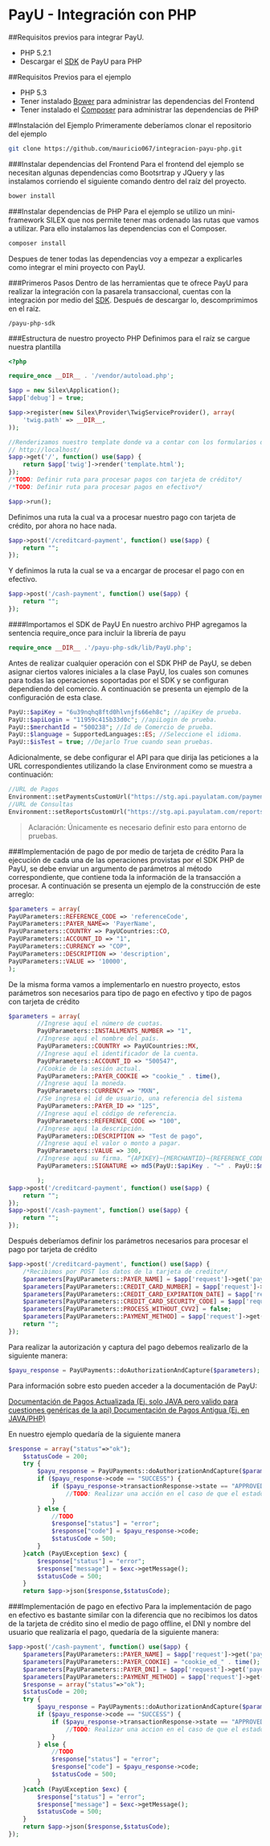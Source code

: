 PayU - Integración con PHP
=========

##Requisitos previos para integrar PayU.

  - PHP 5.2.1
  - Descargar el [SDK](http://docs.payulatam.com/wp-content/uploads/2014/02/payu-php-sdk.zip) de PayU para PHP


##Requisitos Previos para el ejemplo
- PHP 5.3
- Tener instalado [Bower](http://bower.io/) para administrar las dependencias del Frontend
- Tener instalado el [Composer](https://getcomposer.org/) para administrar las dependencias de PHP

 
##Instalación del Ejemplo
Primeramente deberíamos clonar el repositorio del ejemplo

```sh
git clone https://github.com/mauricio067/integracion-payu-php.git

```
###Instalar dependencias del Frontend
Para el frontend del ejemplo se necesitan algunas dependencias como Bootsrtrap y JQuery y las instalamos corriendo el siguiente comando dentro del raíz del proyecto.

```sh
bower install

```
###Instalar dependencias de PHP
Para el ejemplo se utilizo un mini-framework SILEX que nos permite tener mas ordenado las rutas que vamos a utilizar. Para ello instalamos las dependencias con el Composer.
```sh
composer install

```
Despues de tener todas las dependencias voy a empezar a explicarles como integrar el mini proyecto con PayU.

###Primeros Pasos
Dentro de las herramientas que te ofrece PayU para realizar la integración con la pasarela transaccional, cuentas con la integración por medio del [SDK](http://docs.payulatam.com/wp-content/uploads/2014/02/payu-php-sdk.zip).
Después de  descargar lo, descomprimimos en el raíz.
```
/payu-php-sdk

```
###Estructura de nuestro proyecto PHP
Definimos para el raíz se cargue nuestra plantilla
```php
<?php

require_once __DIR__ . '/vendor/autoload.php';

$app = new Silex\Application();
$app['debug'] = true;

$app->register(new Silex\Provider\TwigServiceProvider(), array(
    'twig.path' => __DIR__,
));

//Renderizamos nuestro template donde va a contar con los formularios de los metodos de pagos
// http://localhost/
$app->get('/', function() use($app) {
    return $app['twig']->render('template.html');
});
/*TODO: Definir ruta para procesar pagos con tarjeta de crédito*/
/*TODO: Definir ruta para procesar pagos en efectivo*/

$app->run();


```
Definimos una ruta la cual va a procesar nuestro pago con tarjeta de crédito, por ahora no hace nada.
```php
$app->post('/creditcard-payment', function() use($app) {
    return "";
});
```
Y definimos la ruta la cual se va a encargar de procesar el pago con en efectivo.
```php
$app->post('/cash-payment', function() use($app) {
    return "";
});
```
####Importamos el SDK de PayU
En nuestro archivo PHP agregamos la sentencia require_once para incluir la librería de payu
```php
require_once __DIR__ .'/payu-php-sdk/lib/PayU.php';
```
Antes de realizar cualquier operación con el SDK PHP de PayU, se deben asignar ciertos valores iniciales a la clase PayU, los cuales son comunes para todas las operaciones soportadas por el SDK y se configuran dependiendo del comercio. A continuación se presenta un ejemplo de la configuración de esta clase.

```php
PayU::$apiKey = "6u39nqhq8ftd0hlvnjfs66eh8c"; //apiKey de prueba.
PayU::$apiLogin = "11959c415b33d0c"; //apiLogin de prueba.
PayU::$merchantId = "500238"; //Id de Comercio de prueba.
PayU::$language = SupportedLanguages::ES; //Seleccione el idioma.
PayU::$isTest = true; //Dejarlo True cuando sean pruebas.
```
Adicionalmente, se debe configurar el API para que dirija las peticiones a la URL correspondientes utilizando la clase Environment como se muestra a continuación:
```php
//URL de Pagos
Environment::setPaymentsCustomUrl("https://stg.api.payulatam.com/payments-api/4.0/service.cgi");
//URL de Consultas
Environment::setReportsCustomUrl("https://stg.api.payulatam.com/reports-api/4.0/service.cgi");
```
> Aclaración: Únicamente es necesario definir esto para entorno de pruebas.

###Implementación de pago de por medio de tarjeta de crédito
Para la ejecución de cada una de las operaciones provistas por el SDK PHP de PayU, se debe enviar un argumento de parámetros al método correspondiente, que contiene toda la información de la transacción a procesar. A continuación se presenta un ejemplo de la construcción de este arreglo:

```php
$parameters = array(
PayUParameters::REFERENCE_CODE => 'referenceCode',
PayUParameters::PAYER_NAME=> 'PayerName',
PayUParameters::COUNTRY => PayUCountries::CO,
PayUParameters::ACCOUNT_ID => "1",
PayUParameters::CURRENCY => "COP",
PayUParameters::DESCRIPTION => 'description',
PayUParameters::VALUE => '10000',
);
```
De la misma forma vamos a implementarlo en nuestro proyecto, estos parámetros son necesarios para tipo de pago en efectivo y tipo de pagos con tarjeta de crédito
```php
$parameters = array(
        //Ingrese aquí el número de cuotas.
		PayUParameters::INSTALLMENTS_NUMBER => "1",
        //Ingrese aquí el nombre del país.
		PayUParameters::COUNTRY => PayUCountries::MX,
        //Ingrese aquí el identificador de la cuenta.
		PayUParameters::ACCOUNT_ID => "500547",
        //Cookie de la sesión actual.
		PayUParameters::PAYER_COOKIE => "cookie_" . time(),
        //Ingrese aquí la moneda.
		PayUParameters::CURRENCY => "MXN",
		//Se ingresa el id de usuario, una referencia del sistema
		PayUParameters::PAYER_ID => "125",
        //Ingrese aquí el código de referencia.
		PayUParameters::REFERENCE_CODE => "100",
        //Ingrese aquí la descripción.
		PayUParameters::DESCRIPTION => "Test de pago",
        //Ingrese aquí el valor o monto a pagar.
		PayUParameters::VALUE => 300,
        //Ingrese aquí su firma. “{APIKEY}~{MERCHANTID}~{REFERENCE_CODE}~{VALUE}~{CURRENCY}”
		PayUParameters::SIGNATURE => md5(PayU::$apiKey . "~" . PayU::$merchantId . "~" ."100" . "~" . "300" . "~MXN"),

		);
$app->post('/creditcard-payment', function() use($app) {
    return "";
});
$app->post('/cash-payment', function() use($app) {
	return "";
});
```
Después deberíamos definir los parámetros necesarios para procesar el pago por tarjeta de crédito
```php
$app->post('/creditcard-payment', function() use($app) {
	/*Recibimos por POST los datos de la tarjeta de credito*/
	$parameters[PayUParameters::PAYER_NAME] = $app['request']->get('payer_name');
	$parameters[PayUParameters::CREDIT_CARD_NUMBER] = $app['request']->get('credit_card_number');
	$parameters[PayUParameters::CREDIT_CARD_EXPIRATION_DATE] = $app['request']->get('year_exp')."/" . $app['request']->get('month_exp');
	$parameters[PayUParameters::CREDIT_CARD_SECURITY_CODE] = $app['request']->get('ccv');
	$parameters[PayUParameters::PROCESS_WITHOUT_CVV2] = false;
	$parameters[PayUParameters::PAYMENT_METHOD] = $app['request']->get('payment_method');
	return "";
});
```
Para realizar la autorización y captura del pago debemos realizarlo de la siguiente manera:
```php
$payu_response = PayUPayments::doAuthorizationAndCapture($parameters);
```
Para información sobre esto pueden acceder a la documentación de PayU:

[Documentación de Pagos Actualizada (Ej. solo JAVA pero valido para cuestiones genéricas de la api)
](http://desarrolladores.payulatam.com/sdk-pagos/)
[Documentación de Pagos Antigua (Ej. en JAVA/PHP)](http://docs.payulatam.com/integracion-con-api/integracion-sdk/pagos/)

En nuestro ejemplo quedaría de la siguiente manera
```php
$response = array("status"=>"ok");
	$statusCode = 200;
	try {
		$payu_response = PayUPayments::doAuthorizationAndCapture($parameters);
		if ($payu_response->code == "SUCCESS") {
			if ($payu_response->transactionResponse->state == "APPROVED") {
				//TODO: Realizar una acción en el caso de que el estado de la transacción este aprobado.
			}
		} else {
			//TODO
			$response["status"] = "error";
			$response["code"] = $payu_response->code;
			$statusCode = 500;
		}
	}catch (PayUException $exc) {
		$response["status"] = "error";
		$response["message"] = $exc->getMessage();
		$statusCode = 500;
	}
	return $app->json($response,$statusCode);
```
###Implementación de pago en efectivo
Para la implementación de pago en efectivo es bastante similar con la diferencia que no recibimos los datos de la tarjeta de crédito sino el medio de pago offline, el DNI y nombre  del usuario que realizaría el pago, quedaría de la siguiente manera:
```php
$app->post('/cash-payment', function() use($app) {
	$parameters[PayUParameters::PAYER_NAME] = $app['request']->get('payer_name');
	$parameters[PayUParameters::PAYER_COOKIE] = "cookie_ed_" . time();
	$parameters[PayUParameters::PAYER_DNI] = $app['request']->get('payer_dni');
	$parameters[PayUParameters::PAYMENT_METHOD] = $app['request']->get('payment_method');
	$response = array("status"=>"ok");
	$statusCode = 200;
	try {
		$payu_response = PayUPayments::doAuthorizationAndCapture($parameters);
		if ($payu_response->code == "SUCCESS") {
			if ($payu_response->transactionResponse->state == "APPROVED") {
				//TODO: Realizar una accion en el caso de que el estado de la transaccion este aprobado.
			}
		} else {
			//TODO
			$response["status"] = "error";
			$response["code"] = $payu_response->code;
			$statusCode = 500;
		}
	}catch (PayUException $exc) {
		$response["status"] = "error";
		$response["message"] = $exc->getMessage();
		$statusCode = 500;
	}
	return $app->json($response,$statusCode);
});
```
